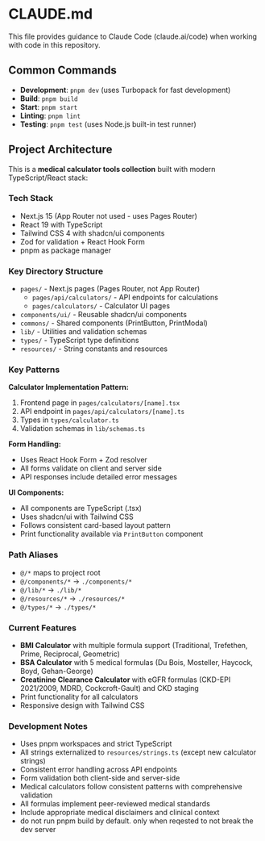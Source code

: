 # CLAUDE.md

This file provides guidance to Claude Code (claude.ai/code) when working with code in this repository.

## Common Commands

- **Development**: `pnpm dev` (uses Turbopack for fast development)
- **Build**: `pnpm build`
- **Start**: `pnpm start`
- **Linting**: `pnpm lint`
- **Testing**: `pnpm test` (uses Node.js built-in test runner)

## Project Architecture

This is a **medical calculator tools collection** built with modern TypeScript/React stack:

### Tech Stack
- Next.js 15 (App Router not used - uses Pages Router)
- React 19 with TypeScript
- Tailwind CSS 4 with shadcn/ui components
- Zod for validation + React Hook Form
- pnpm as package manager

### Key Directory Structure
- `pages/` - Next.js pages (Pages Router, not App Router)
  - `pages/api/calculators/` - API endpoints for calculations
  - `pages/calculators/` - Calculator UI pages
- `components/ui/` - Reusable shadcn/ui components
- `commons/` - Shared components (PrintButton, PrintModal)
- `lib/` - Utilities and validation schemas
- `types/` - TypeScript type definitions
- `resources/` - String constants and resources

### Key Patterns

**Calculator Implementation Pattern:**
1. Frontend page in `pages/calculators/[name].tsx`
2. API endpoint in `pages/api/calculators/[name].ts`
3. Types in `types/calculator.ts`
4. Validation schemas in `lib/schemas.ts`

**Form Handling:**
- Uses React Hook Form + Zod resolver
- All forms validate on client and server side
- API responses include detailed error messages

**UI Components:**
- All components are TypeScript (.tsx)
- Uses shadcn/ui with Tailwind CSS
- Follows consistent card-based layout pattern
- Print functionality available via `PrintButton` component

### Path Aliases
- `@/*` maps to project root
- `@/components/*` → `./components/*`
- `@/lib/*` → `./lib/*`
- `@/resources/*` → `./resources/*`
- `@/types/*` → `./types/*`

### Current Features
- **BMI Calculator** with multiple formula support (Traditional, Trefethen, Prime, Reciprocal, Geometric)
- **BSA Calculator** with 5 medical formulas (Du Bois, Mosteller, Haycock, Boyd, Gehan-George)
- **Creatinine Clearance Calculator** with eGFR formulas (CKD-EPI 2021/2009, MDRD, Cockcroft-Gault) and CKD staging
- Print functionality for all calculators
- Responsive design with Tailwind CSS

### Development Notes
- Uses pnpm workspaces and strict TypeScript
- All strings externalized to `resources/strings.ts` (except new calculator strings)
- Consistent error handling across API endpoints
- Form validation both client-side and server-side
- Medical calculators follow consistent patterns with comprehensive validation
- All formulas implement peer-reviewed medical standards
- Include appropriate medical disclaimers and clinical context
- do not run pnpm build by default. only when reqested to not break the dev server